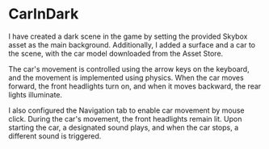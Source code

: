 # CarInDark

I have created a dark scene in the game by setting the provided Skybox asset as the main background. Additionally, I added a surface and a car to the scene, with the car model downloaded from the Asset Store.

The car's movement is controlled using the arrow keys on the keyboard, and the movement is implemented using physics. When the car moves forward, the front headlights turn on, and when it moves backward, the rear lights illuminate.

I also configured the Navigation tab to enable car movement by mouse click. During the car's movement, the front headlights remain lit. Upon starting the car, a designated sound plays, and when the car stops, a different sound is triggered.
